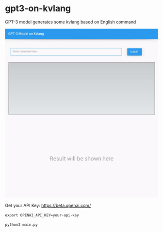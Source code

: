 # gpt3-on-kvlang
GPT-3 model generates some kvlang based on English command

![Demo gif](https://raw.githubusercontent.com/shashi278/gpt3-on-kvlang/master/gpt3_demo.gif)

Get your API Key: https://beta.openai.com/


`export OPENAI_API_KEY=your-api-key`

`python3 main.py`
